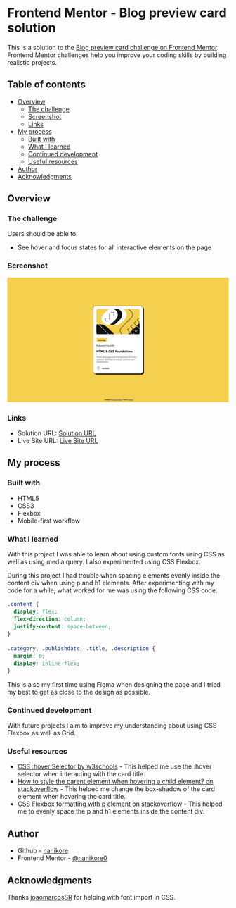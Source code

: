 # Frontend Mentor - Blog preview card solution

This is a solution to the [Blog preview card challenge on Frontend Mentor](https://www.frontendmentor.io/challenges/blog-preview-card-ckPaj01IcS). Frontend Mentor challenges help you improve your coding skills by building realistic projects. 

## Table of contents

- [Overview](#overview)
  - [The challenge](#the-challenge)
  - [Screenshot](#screenshot)
  - [Links](#links)
- [My process](#my-process)
  - [Built with](#built-with)
  - [What I learned](#what-i-learned)
  - [Continued development](#continued-development)
  - [Useful resources](#useful-resources)
- [Author](#author)
- [Acknowledgments](#acknowledgments)

## Overview

### The challenge

Users should be able to:

- See hover and focus states for all interactive elements on the page

### Screenshot

![](./screenshot/screenshot.png)

### Links

- Solution URL: [Solution URL](https://www.frontendmentor.io/solutions/blog-preview-card-challenge-cLHfhS0kJO)
- Live Site URL: [Live Site URL](https://nanikore0.github.io/blog-preview-card-challenge/)

## My process

### Built with

- HTML5
- CSS3
- Flexbox
- Mobile-first workflow

### What I learned

With this project I was able to learn about using custom fonts using CSS as well as using media query. I also experimented using CSS Flexbox.

During this project I had trouble when spacing elements evenly inside the content div when using p and h1 elements. After experimenting with my code for a while, what worked for me was using the following CSS code:

```css
.content {
  display: flex;
  flex-direction: column;
  justify-content: space-between;
}

.category, .publishdate, .title, .description {
  margin: 0;
  display: inline-flex;
}
```

This is also my first time using Figma when designing the page and I tried my best to get as close to the design as possible.

### Continued development

With future projects I aim to improve my understanding about using CSS Flexbox as well as Grid.

### Useful resources

- [CSS :hover Selector by w3schools](https://www.w3schools.com/CSSref/sel_hover.php) - This helped me use the :hover selector when interacting with the card title.
- [How to style the parent element when hovering a child element? on stackoverflow](https://stackoverflow.com/Questions/8114657/how-to-style-the-parent-element-when-hovering-a-child-element) - This helped me change the box-shadow of the card element when hovering the card title.
- [CSS Flexbox formatting with p element on stackoverflow](https://stackoverflow.com/questions/60355877/css-flexbox-formatting-with-p#60355921) - This helped me to evenly space the p and h1 elements inside the content div.

## Author

- Github - [nanikore](https://github.com/nanikore0)
- Frontend Mentor - [@nanikore0](https://www.frontendmentor.io/profile/nanikore0)

## Acknowledgments

Thanks [joaomarcosSR](https://www.frontendmentor.io/profile/joaomarcosSR) for helping with font import in CSS.
